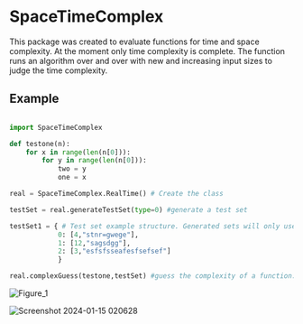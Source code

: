 # SpaceTimeComplex

This package was created to evaluate functions for time and space complexity. At the moment only time complexity is complete. The function runs an algorithm over and over with new
and increasing input sizes to judge the time complexity.

## Example

```python

import SpaceTimeComplex

def testone(n):
    for x in range(len(n[0])):
        for y in range(len(n[0])):
            two = y
            one = x

real = SpaceTimeComplex.RealTime() # Create the class

testSet = real.generateTestSet(type=0) #generate a test set

testSet1 = { # Test set example structure. Generated sets will only uses one type
            0: [4,"stnr=gwege"],
            1: [12,"sagsdgg"],
            2: [3,"esfsfsseafesfsefsef"]
            }

real.complexGuess(testone,testSet) #guess the complexity of a function. Returns the guess and a plot

```

![Figure_1](https://github.com/hodge-py/RealTime_Analysis/assets/105604814/fef612f2-ff1b-411a-b9b1-7d9ae8cd0af2)

![Screenshot 2024-01-15 020628](https://github.com/hodge-py/RealTime_Analysis/assets/105604814/b0b113f5-466d-4d21-9551-d3fd17e8a9bf)
